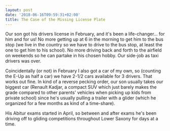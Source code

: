 ```yaml
---
layout: post
date: '2018-06-16T09:59:31+02:00'
title: The Case of the Missing License Plate
---
```

Our son got his drivers license in February, and it's been a life-changer… for him and for us! No more getting up at 6 in the morning to get him to the bus stop (we live in the country so we have to drive to the bus stop, at least the one to get him to his school). No more driving back and forth to the airfield on weekends so he can partake in his chosen hobby. Our side-job as taxi drivers was over.

Coincidentally (or not) in February I also got a car of my own, so (counting the E-Up as half a car) we have 2-1/2 cars available for 3 drivers. That works out fine. In kind of a reverse pecking order, our son usually takes our biggest car (Renault Kadjar, a compact SUV which just barely makes the grade compared to other parents' vehicles when picking up kids from private school) since he's usually pulling a trailer with a glider (which he organized for a few months as kind of a time-share). 

His Abitur exams started in April, so between and after exams he's been driving off to gliding competitions throughout Lower Saxony for days at a time.
